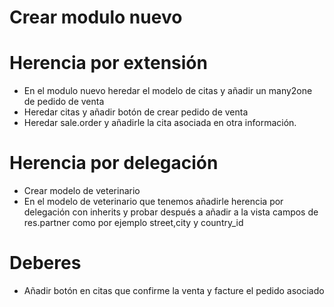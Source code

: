 # Crear modulo nuevo

# Herencia por extensión
* En el modulo nuevo heredar el modelo de citas y añadir un many2one de pedido de venta
* Heredar citas y añadir botón de crear pedido de venta
* Heredar sale.order y añadirle la cita asociada en otra información.

# Herencia por delegación
* Crear modelo de veterinario
* En el modelo de veterinario que tenemos añadirle herencia por delegación con inherits y probar después a añadir a la vista campos de res.partner como por ejemplo street,city y country_id

# Deberes
* Añadir botón en citas que confirme la venta y facture el pedido asociado

